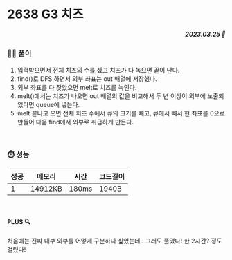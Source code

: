 # 2638 G3 치즈
##### <p align="right"> 2023.03.25 📆 </p>

 
### 👩‍🏫 풀이
1. 입력받으면서 전체 치즈의 수를 셌고 치즈가 다 녹으면 끝이 난다.
2. find()로 DFS 하면서 외부 좌표는 out 배열에 저장했다.
3. 외부 좌표를 다 찾았으면 melt로 치즈를 녹인다.
4. melt()에서는 치즈가 나오면 out 배열의 값을 비교해서 두 변 이상이 외부에 노출되었다면 queue에 넣는다.
5. melt 끝나고 오면 전체 치즈 수에서 큐의 크기를 빼고, 큐에서 빼서 현 좌표를 0으로 만들어 다음 find에서 외부로 취급하게 만든다.

<br>

### ⏱️ 성능
<!-- 테이블 -->
성공 |메모리 | 시간 | 코드길이
---|---|---|---|
1|14912KB|180ms|1940B

<br>

#### PLUS 🔍
처음에는 진짜 내부 외부를 어떻게 구분하나 싶었는데.. 그래도 풀었다!
한 2시간? 정도 걸렸다!
